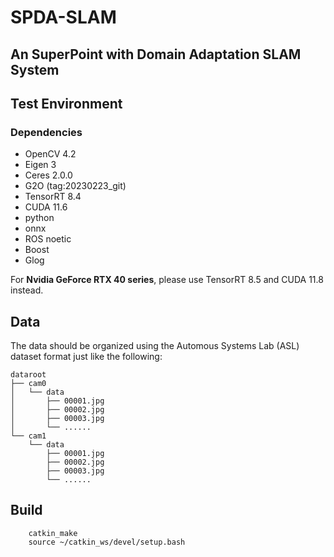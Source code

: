 # SPDA-SLAM
## An SuperPoint with Domain Adaptation SLAM System


## Test Environment
### Dependencies
* OpenCV 4.2
* Eigen 3
* Ceres 2.0.0 
* G2O (tag:20230223_git)
* TensorRT 8.4 
* CUDA 11.6
* python
* onnx
* ROS noetic
* Boost
* Glog

For **Nvidia GeForce RTX 40 series**, please use TensorRT 8.5 and CUDA 11.8 instead.

## Data
The data should be organized using the Automous Systems Lab (ASL) dataset format just like the following:

```
dataroot
├── cam0
│   └── data
│       ├── 00001.jpg
│       ├── 00002.jpg
│       ├── 00003.jpg
│       └── ......
└── cam1
    └── data
        ├── 00001.jpg
        ├── 00002.jpg
        ├── 00003.jpg
        └── ......
```

## Build
```
    catkin_make
    source ~/catkin_ws/devel/setup.bash
```


